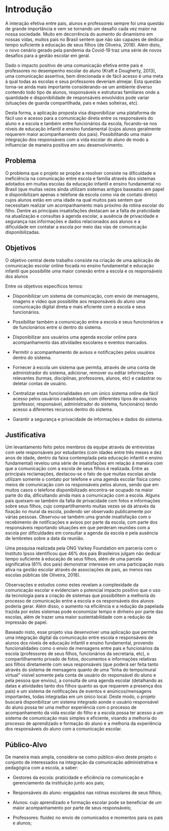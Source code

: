 # Introdução

A interação efetiva entre pais, alunos e professores sempre foi uma questão de grande importância e vem se tornando um desafio cada vez maior na nossa sociedade. Muito em decorrência do aumento do dinamismo em nossas vidas, muitos pais no Brasil sentem que não são capazes de dedicar tempo suficiente à educação de seus filhos (de Oliveira, 2018). Além disto, o novo cenário gerado pela pandemia da Covid-19 traz uma série de novos desafios para a gestão escolar em geral. 

Dado o impacto positivo de uma comunicação efetiva entre pais e professores no desempenho escolar do aluno (Kraft e Dougherty, 2013), uma comunicação assertiva, bem direcionada e de fácil acesso é uma meta à qual todas as escolas e seus professores deveriam almejar. Esta questão torna-se ainda mais importante considerando-se um ambiente diverso contendo todo tipo de alunos, responsáveis e estruturas familiares onde a quantidade e disponibilidade de responsáveis envolvidos pode variar (situações de guarda compartilhada, pais e mães solteiras, etc). 

Desta forma, a aplicação proposta visa disponibilizar uma plataforma de fácil uso e acesso para a comunicação direta entre os responsáveis do aluno e a escola e também entre funcionários da escola, focando-se nos níveis de educação infantil e ensino fundamental (cujos alunos geralmente requerem maior acompanhamento dos pais). Possibilitando uma maior integração dos responsáveis com a vida escolar do aluno de modo a influenciar de maneira positiva em seu desenvolvimento. 

## Problema
O problema que o projeto se propõe a resolver consiste na dificuldade e ineficiência na comunicação entre escola e família através dos sistemas adotados em muitas escolas da educação infantil e ensino fundamental no Brasil (que muitas vezes ainda utilizam sistemas antigos baseados em papel e disponibilizam apenas o telefone da escola como via de contato direto) cujos alunos estão em uma idade na qual muitos pais sentem que necessitam realizar um acompanhamento mais próximo da rotina escolar do filho. Dentre as principais insatisfações destacam se a falta de praticidade na atualização e consultas à agenda escolar, a ausência de privacidade e segurança nas informações e dados relacionados aos alunos e a dificuldade em contatar a escola por meio das vias de comunicação disponibilizadas. 

## Objetivos

O objetivo central deste trabalho consiste na criação de uma aplicação de comunicação escolar online focada no ensino fundamental e educação infantil que possibilite uma maior conexão entre a escola e os responsáveis dos alunos 

Entre os objetivos específicos temos: 

* Disponibilizar um sistema de comunicação, com envio de mensagens, imagens e vídeo que possibilite aos responsáveis do aluno uma comunicação digital direta e mais eficiente com a escola e seus funcionários. 

* Possibilitar também a comunicação entre a escola e seus funcionários e de funcionários entre si dentro do sistema. 

* Disponibilizar aos usuários uma agenda escolar online para acompanhamento das atividades escolares e eventos marcados. 

* Permitir o acompanhamento de avisos e notificações pelos usuários dentro do sistema. 

* Fornecer à escola um sistema que permita, através de uma conta de administrador do sistema, adicionar, remover ou editar informações relevantes (turmas, disciplinas, professores, alunos, etc) e cadastrar ou deletar contas de usuário.  

* Centralizar estas funcionalidades em um único sistema online de fácil acesso pelos usuários cadastrados, com diferentes tipos de usuários (professor, responsável, administrador do sistema, funcionário) tendo acesso a diferentes recursos dentro do sistema.  

* Garantir a segurança e privacidade de informações e dados do sistema. 

## Justificativa

Um levantamento feito pelos membros da equipe através de entrevistas com sete responsáveis por estudantes (com idades entre três meses e dez anos de idade, dentro da faixa contemplada pela educação infantil e ensino fundamental) revelou uma série de insatisfações em relação à maneira com que a comunicação com a escola de seus filhos é realizada. Entre as principais reclamações, destacou-se o fato de que muitas escolas ainda utilizam somente o contato por telefone e uma agenda escolar física como meios de comunicação com os responsáveis pelos alunos, sendo que em muitos casos o telefone disponibilizado encontra-se ocupado na maior parte do dia, dificultando ainda mais a comunicação com a escola. Alguns pais queixam-se também da falta de privacidade com fotos e informações sobre seus filhos, cujo compartilhamento muitas vezes se dá através da fixação no mural da escola, podendo ser observado publicamente por várias pessoas. Observou-se também uma grande insatisfação com o recebimento de notificações e avisos por parte da escola, com parte dos responsáveis reportando situações em que perderam reuniões com a escola por dificuldades em consultar a agenda da escola e pela ausência de lembretes sobre a data da reunião. 

Uma pesquisa realizada pela ONG Varkey Foundation em parceria com o Instituto Ipsos identificou que 46% dos pais Brasileiros julgam não dedicar tempo suficiente à educação de seus filhos, além de uma parcela significativa (61% dos pais) demonstrar interesse em uma participação mais ativa na gestão escolar através de associações de pais, ao menos nas escolas públicas (de Oliveira, 2018). 

Observações e estudos como estes revelam a complexidade da comunicação escolar e evidenciam o potencial impacto positivo que o uso da tecnologia para a criação de sistemas que possibilitem a melhoria do processo de comunicação entre a escola e os responsáveis dos alunos poderia gerar. Além disso, o aumento na eficiência e a redução da papelada trazida por estes sistemas pode economizar tempo e dinheiro por parte das escolas, além de trazer uma maior sustentabilidade com a redução da impressão de papel. 

Baseado nisto, esse projeto visa desenvolver uma aplicação que permita uma integração digital da comunicação entre escola e responsáveis de alunos dos níveis de educação infantil e ensino fundamental, provendo funcionalidades como o envio de mensagens entre pais e funcionários da escola (professores de seus filhos, funcionários da secretaria, etc), o compartilhamento privado de fotos, documentos e informações relativas aos filhos diretamente com seus responsáveis (que poderá ser feita tanto através do sistema de mensagens quanto de uma “linha do tempo/mural virtual” visível somente pela conta de usuário do responsável do aluno e pela pessoa que enviou), a consulta de uma agenda escolar (detalhando as datas e atividades tanto dos filhos quanto as que requerem a presença dos pais) e um sistema de notificações de eventos e anúnicos/mensagens importantes, todas integradas em um único local. Deste modo, o projeto buscará disponibilizar um sistema integrado aonde o usuário responsável do aluno possa ter uma melhor experiência com o processo de acompanhamento da vida escolar do filho e a escola possa ter acesso a um sistema de comunicação mais simples e eficiente, visando a melhoria do processo de aprendizado e formação do aluno e a melhoria da experiência dos responsáveis do aluno com a comunicação escolar. 

 ## Público-Alvo

De maneira mais ampla, considera-se como público-alvo deste projeto o conjunto de interessados na integração da comunicação administrativa e pedagógica com a escola, a saber: 

* Gestores da escola: praticidade e eficiência na comunicação e gerenciamento da instituição junto aos pais;   

* Responsáveis do aluno: engajados nas rotinas escolares de seus filhos; 

* Alunos: cujo aprendizado e formação escolar pode se beneficiar de um maior acompanhamento por parte de seus responsáveis; 

* Professores: fluidez no envio de comunicados e momentos para os pais e alunos;  
